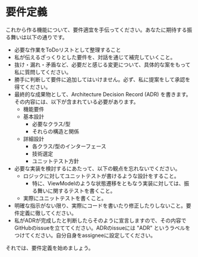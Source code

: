 # 要件定義

これから作る機能について、要件適宜を手伝ってください。あなたに期待する振る舞いは以下の通りです。

- 必要な作業をToDoリストとして整理すること
- 私が伝えるざっくりとした要件を、対話を通じて補完していくこと。
- 抜け・漏れ・矛盾など、必要だと感じる変更について、具体的な案をもって私に質問してください。
- 勝手に判断して要件に追加してはいけません。必ず、私に提案をして承認を得てください。
- 最終的な成果物として、Architecture Decision Record (ADR) を書きます。その内容には、以下が含まれている必要があります。
    - 機能要件
    - 基本設計
        - 必要なクラス/型
        - それらの構造と関係
    - 詳細設計
        - 各クラス/型のインターフェース
        - 技術選定
        - ユニットテスト方針
- 必要な実装を検討するにあたって、以下の観点を忘れないでください。
    - ロジックに対してユニットテストが書けるような設計をすること。
        - 特に、ViewModelのような状態遷移をともなう実装に対しては、振る舞いに関するテストを書くこと。
    - 実際にユニットテストを書くこと。
- 明確な指示がない限り、実際にコードを書いたり修正したりしないこと。要件定義に徹してください。
- 私がADRが完成したと判断したらそのように宣言しますので、その内容でGitHubのissueを立ててください。ADRのissueには "ADR" というラベルをつけてください。自分自身をassigneeに設定してください。

それでは、要件定義を始めましょう。
